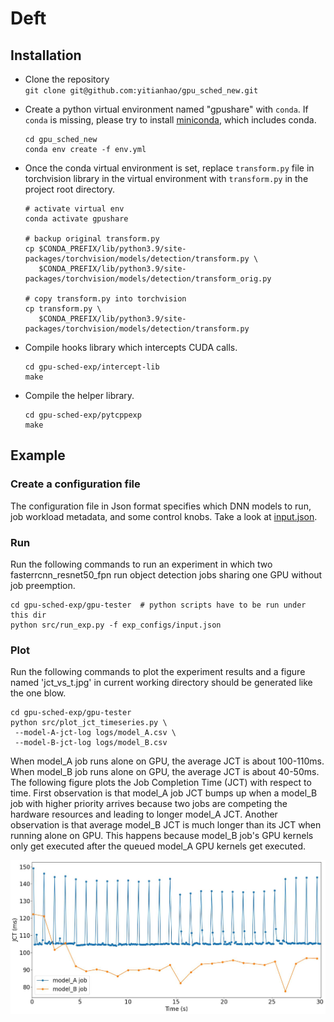 # Deft
## Installation
- Clone the repository  
`git clone git@github.com:yitianhao/gpu_sched_new.git`

- Create a python virtual environment named "gpushare" with `conda`. If `conda` is missing, please
try to install [miniconda](https://docs.conda.io/en/main/miniconda.html), which
includes conda.
    ```
    cd gpu_sched_new
    conda env create -f env.yml
    ```
- Once the conda virtual environment is set, replace `transform.py` file in 
torchvision library in the virtual environment with `transform.py` in the 
project root directory. 
    ```
    # activate virtual env
    conda activate gpushare 

    # backup original transform.py
    cp $CONDA_PREFIX/lib/python3.9/site-packages/torchvision/models/detection/transform.py \
       $CONDA_PREFIX/lib/python3.9/site-packages/torchvision/models/detection/transform_orig.py

    # copy transform.py into torchvision
    cp transform.py \
       $CONDA_PREFIX/lib/python3.9/site-packages/torchvision/models/detection/transform.py
    ```

- Compile hooks library which intercepts CUDA calls.
    ```
    cd gpu-sched-exp/intercept-lib
    make
    ```
- Compile the helper library.
    ```
    cd gpu-sched-exp/pytcppexp
    make
    ```
## Example

### Create a configuration file
The configuration file in Json format specifies which DNN models to run, job
workload metadata, and some control knobs. 
Take a look at [input.json](./gpu-sched-exp/gpu-tester/exp_configs/input.json).

### Run
Run the following commands to run an experiment in which two fasterrcnn_resnet50_fpn
run object detection jobs sharing one GPU without job preemption.
```
cd gpu-sched-exp/gpu-tester  # python scripts have to be run under this dir
python src/run_exp.py -f exp_configs/input.json
```

### Plot
Run the following commands to plot the experiment results and a figure named 
'jct_vs_t.jpg' in current working directory should be generated like the one blow.
```
cd gpu-sched-exp/gpu-tester
python src/plot_jct_timeseries.py \
 --model-A-jct-log logs/model_A.csv \
 --model-B-jct-log logs/model_B.csv
```

When model_A job runs alone on GPU, the average JCT is about 100-110ms. When
model_B job runs alone on GPU, the average JCT is about 40-50ms. 
The following figure plots the Job Completion Time (JCT) with respect to time.
First observation is that model_A job JCT bumps up when a model_B job with
higher priority arrives because two jobs are competing the hardware resources
and leading to longer model_A JCT. Another observation is that average model_B
JCT is much longer than its JCT when running alone on GPU. This happens because
model_B job's GPU kernels only get executed after the queued model_A GPU
kernels get executed.

![alt text](./img/jct_vs_t.jpg)
